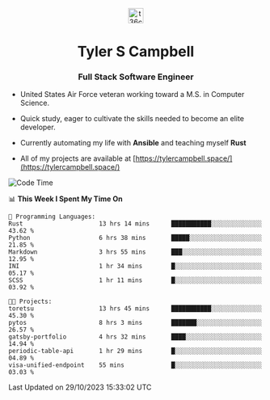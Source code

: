 <p align="center">
<a href="https://www.linkedin.com/in/t36campbell" target="blank"><img align="center" src="https://ik.imagekit.io/t36campbell/Portfolio/linkedin.png.original_m8bbGgPh6.png" alt="t36campbell" height="30" width="30" /></a>
</p>
<h1 align="center">Tyler S Campbell</h1>
<h3 align="center">Full Stack Software Engineer</h3>

* United States Air Force veteran working toward a M.S. in Computer Science.

* Quick study, eager to cultivate the skills needed to become an elite developer.

* Currently automating my life with **Ansible** and teaching myself **Rust**

* All of my projects are available at [https://tylercampbell.space/](https://tylercampbell.space/)

<!--START_SECTION:waka-->
![Code Time](http://img.shields.io/badge/Code%20Time-2%2C940%20hrs%2048%20mins-blue)

📊 **This Week I Spent My Time On** 

```text
💬 Programming Languages: 
Rust                     13 hrs 14 mins      ███████████░░░░░░░░░░░░░░   43.62 % 
Python                   6 hrs 38 mins       █████░░░░░░░░░░░░░░░░░░░░   21.85 % 
Markdown                 3 hrs 55 mins       ███░░░░░░░░░░░░░░░░░░░░░░   12.95 % 
INI                      1 hr 34 mins        █░░░░░░░░░░░░░░░░░░░░░░░░   05.17 % 
SCSS                     1 hr 11 mins        █░░░░░░░░░░░░░░░░░░░░░░░░   03.92 % 

🐱‍💻 Projects: 
toretsu                  13 hrs 45 mins      ███████████░░░░░░░░░░░░░░   45.30 % 
pytos                    8 hrs 3 mins        ███████░░░░░░░░░░░░░░░░░░   26.57 % 
gatsby-portfolio         4 hrs 32 mins       ████░░░░░░░░░░░░░░░░░░░░░   14.94 % 
periodic-table-api       1 hr 29 mins        █░░░░░░░░░░░░░░░░░░░░░░░░   04.89 % 
visa-unified-endpoint    55 mins             █░░░░░░░░░░░░░░░░░░░░░░░░   03.03 % 
```


 Last Updated on 29/10/2023 15:33:02 UTC
<!--END_SECTION:waka-->
